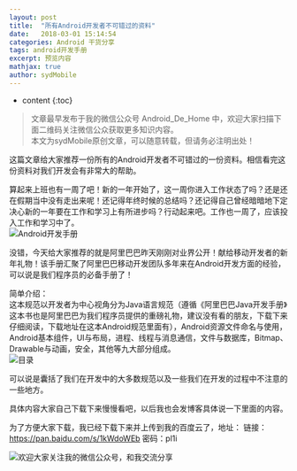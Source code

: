 ```yaml
---
layout: post
title:  "所有Android开发者不可错过的资料"
date:   2018-03-01 15:14:54
categories: Android 干货分享
tags: android开发手册
excerpt: 预览内容
mathjax: true
author: sydMobile
---
```

* content
{:toc}










>文章最早发布于我的微信公众号  Android_De_Home 中，欢迎大家扫描下面二维码关注微信公众获取更多知识内容。          
本文为sydMobile原创文章，可以随意转载，但请务必注明出处！  

这篇文章给大家推荐一份所有的Android开发者不可错过的一份资料。相信看完这份资料对我们开发会有非常大的帮助。   

算起来上班也有一周了吧！新的一年开始了，这一周你进入工作状态了吗？还是还在假期当中没有走出来呢！还记得年终时候的总结吗？还记得自己曾经暗暗地下定决心新的一年要在工作和学习上有所进步吗？行动起来吧。工作也一周了，应该投入工作和学习中了。    
![Android开发手册](http://img.blog.csdn.net/20180301205624515?watermark/2/text/aHR0cDovL2Jsb2cuY3Nkbi5uZXQvc3lkTW9iaWxl/font/5a6L5L2T/fontsize/400/fill/I0JBQkFCMA==/dissolve/70) 

没错，今天给大家推荐的就是阿里巴巴昨天刚刚对业界公开！献给移动开发者的新年礼物！该手册汇聚了阿里巴巴移动开发团队多年来在Android开发方面的经验，可以说是我们程序员的必备手册了！   

简单介绍：  
这本规范以开发者为中心视角分为Java语言规范（遵循《阿里巴巴Java开发手册》这本书也是阿里巴巴为我们程序员提供的重磅礼物，建议没有看的朋友，下载下来仔细阅读，下载地址在这本Android规范里面有），Android资源文件命名与使用，Android基本组件，UI与布局，进程、线程与消息通信，文件与数据库，Bitmap、Drawable与动画，安全，其他等九大部分组成。   
![目录](http://img.blog.csdn.net/20180301205823932?watermark/2/text/aHR0cDovL2Jsb2cuY3Nkbi5uZXQvc3lkTW9iaWxl/font/5a6L5L2T/fontsize/400/fill/I0JBQkFCMA==/dissolve/70)

可以说是囊括了我们在开发中的大多数规范以及一些我们在开发的过程中不注意的一些地方。 

具体内容大家自己下载下来慢慢看吧，以后我也会发博客具体说一下里面的内容。  

为了方便大家下载，我已经下载下来并上传到我的百度云了，地址：
链接：https://pan.baidu.com/s/1kWdoWEb 密码：pl1i

![欢迎大家关注我的微信公众号，和我交流分享](http://img.blog.csdn.net/20180301210553345?watermark/2/text/aHR0cDovL2Jsb2cuY3Nkbi5uZXQvc3lkTW9iaWxl/font/5a6L5L2T/fontsize/400/fill/I0JBQkFCMA==/dissolve/70)
